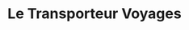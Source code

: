 ---
title: "Le Transporteur Voyages"
url: /libreville/le-transporteur-voyages/
shop: agence de voyage
---